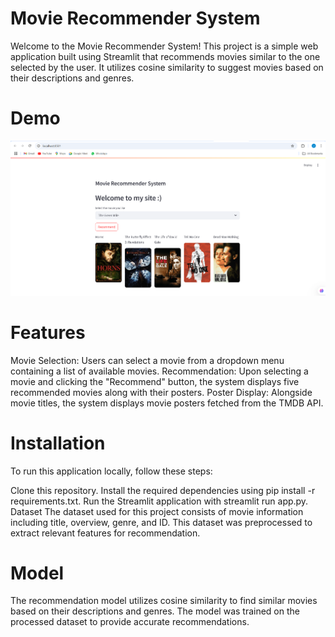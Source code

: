 # Movie Recommender System
Welcome to the Movie Recommender System! This project is a simple web application built using Streamlit that recommends movies similar to the one selected by the user. It utilizes cosine similarity to suggest movies based on their descriptions and genres.

# Demo
![Demo Prediction](https://github.com/jeel-coder/MovieRecommender/blob/master/demo.png)


# Features
Movie Selection: Users can select a movie from a dropdown menu containing a list of available movies.
Recommendation: Upon selecting a movie and clicking the "Recommend" button, the system displays five recommended movies along with their posters.
Poster Display: Alongside movie titles, the system displays movie posters fetched from the TMDB API.
# Installation
To run this application locally, follow these steps:

Clone this repository.
Install the required dependencies using pip install -r requirements.txt.
Run the Streamlit application with streamlit run app.py.
Dataset
The dataset used for this project consists of movie information including title, overview, genre, and ID. This dataset was preprocessed to extract relevant features for recommendation.

# Model
The recommendation model utilizes cosine similarity to find similar movies based on their descriptions and genres. The model was trained on the processed dataset to provide accurate recommendations.
